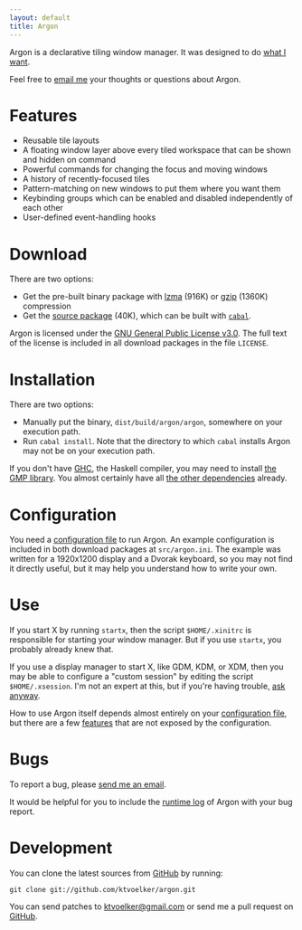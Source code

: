 ```yaml
---
layout: default
title: Argon
---
```


Argon is a declarative tiling window manager.
It was designed to do [what I want](principles.html).

Feel free to [email me](mailto:ktvoelker@gmail.com) your thoughts or questions
about Argon.

# Features #

* Reusable tile layouts
* A floating window layer above every tiled workspace that can be shown
  and hidden on command
* Powerful commands for changing the focus and moving windows
* A history of recently-focused tiles
* Pattern-matching on new windows to put them where you want them
* Keybinding groups which can be enabled and disabled independently
  of each other
* User-defined event-handling hooks

# Download #

There are two options:

* Get the pre-built binary package with
[lzma](http://github.com/downloads/ktvoelker/argon/argon-0.2.0-binary.tar.xz)
(916K)
or
[gzip](http://github.com/downloads/ktvoelker/argon/argon-0.2.0-binary.tar.gz)
(1360K)
compression
* Get the
[source package](http://github.com/downloads/ktvoelker/argon/argon-0.2.0.tar.gz) (40K),
which can be built with [`cabal`](http://www.haskell.org/cabal/).

Argon is licensed under the
[GNU General Public License v3.0](http://www.gnu.org/licenses/gpl.html).
The full text of the license is included in all download packages in the
file `LICENSE`.

# Installation #

There are two options:

* Manually put the binary, `dist/build/argon/argon`, somewhere on your
  execution path.
* Run `cabal install`. Note that the directory to which `cabal` installs
  Argon may not be on your execution path.

If you don't have [GHC](http://www.haskell.org/ghc/), the Haskell compiler,
you may need to install [the GMP library](http://gmplib.org/). You almost
certainly have all [the other dependencies](deps.html) already.

# Configuration #

You need a [configuration file](config.html) to run Argon. An example
configuration is included in both download packages at `src/argon.ini`. The
example was written for a 1920x1200 display and a Dvorak keyboard, so you may
not find it directly useful, but it may help you understand how to write your
own.

# Use #

If you start X by running `startx`, then the script `$HOME/.xinitrc` is
responsible for starting your window manager. But if you use `startx`, you
probably already knew that.

If you use a display manager to start X, like GDM, KDM, or XDM, then you may
be able to configure a "custom session" by editing the script
`$HOME/.xsession`. I'm not an expert at this, but if you're having trouble,
[ask anyway](mailto:ktvoelker@gmail.com).

How to use Argon itself depends almost entirely on your
[configuration file](config.html), but there are a few
[features](use.html) that are not exposed by the configuration.

# Bugs #

To report a bug, please [send me an email](mailto:ktvoelker@gmail.com).

It would be helpful for you to include the [runtime log](debug.html) of Argon
with your bug report.

# Development #

You can clone the latest sources from
[GitHub](http://github.com/ktvoelker/argon) by running:

    git clone git://github.com/ktvoelker/argon.git

You can send patches to [ktvoelker@gmail.com](mailto:ktvoelker@gmail.com)
or send me a pull request on [GitHub](http://github.com/ktvoelker/argon).

